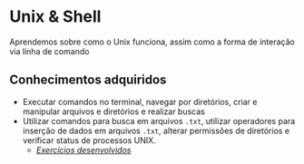 # Unix & Shell

Aprendemos sobre como o Unix funciona, assim como a forma de interação via linha de comando

## Conhecimentos adquiridos
- Executar comandos no terminal, navegar por diretórios, criar e manipular arquivos e diretórios e realizar buscas
- Utilizar comandos para busca em arquivos <code>.txt</code>, utilizar operadores para inserção de dados em arquivos <code>.txt</code>, alterar permissões de diretórios e verificar status de processos UNIX.
  * _[Exercícios desenvolvidos](https://github.com/giuseppeusn/trybe_exercicios/tree/main/fundamentos/unix-e-bash/exercicios)_
